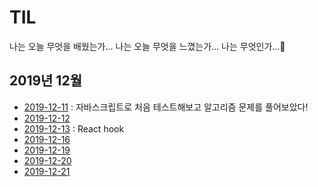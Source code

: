# TIL
 
나는 오늘 무엇을 배웠는가...
나는 오늘 무엇을 느꼈는가...
나는 무엇인가...🤪

## 2019년 12월

* [2019-12-11](https://github.com/hyejineee/TIL/blob/master/2019-12/2019-12-11.md) : 자바스크립트로 처음 테스트해보고 알고리즘 문제를 풀어보았다!
* [2019-12-12](https://github.com/hyejineee/TIL/blob/master/2019-12/2019-12-12.md)
* [2019-12-13](https://github.com/hyejineee/TIL/blob/master/react/react-hook.md) : React hook
* [2019-12-16](https://github.com/hyejineee/TIL/blob/master/2019-12/2019-12-16.md)
* [2019-12-19](https://github.com/hyejineee/TIL/blob/master/2019-12/2019-12-19.md)
* [2019-12-20](https://github.com/hyejineee/TIL/blob/master/2019-12/2019-12-20.md)
* [2019-12-21](https://github.com/hyejineee/TIL/blob/master/2019-12/2019-12-21.md)

